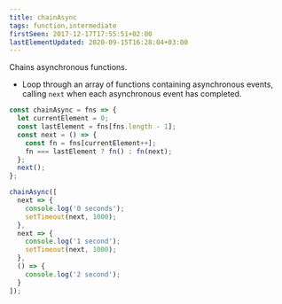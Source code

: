 ```yaml
---
title: chainAsync
tags: function,intermediate
firstSeen: 2017-12-17T17:55:51+02:00
lastElementUpdated: 2020-09-15T16:28:04+03:00
---
```


Chains asynchronous functions.

- Loop through an array of functions containing asynchronous events, calling `next` when each asynchronous event has completed.

```js
const chainAsync = fns => {
  let currentElement = 0;
  const lastElement = fns[fns.length - 1];
  const next = () => {
    const fn = fns[currentElement++];
    fn === lastElement ? fn() : fn(next);
  };
  next();
};
```

```js
chainAsync([
  next => {
    console.log('0 seconds');
    setTimeout(next, 1000);
  },
  next => {
    console.log('1 second');
    setTimeout(next, 1000);
  },
  () => {
    console.log('2 second');
  }
]);
```
